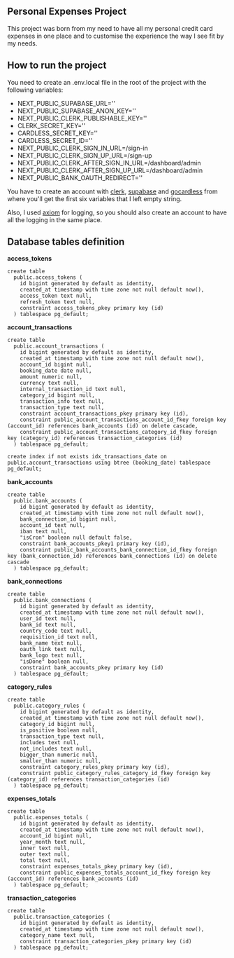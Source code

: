 ## Personal Expenses Project

This project was born from my need to have all my personal credit card expenses in one place and to customise the experience the way I see fit by my needs.

## How to run the project

You need to create an .env.local file in the root of the project with the following variables:
- NEXT_PUBLIC_SUPABASE_URL=''
- NEXT_PUBLIC_SUPABASE_ANON_KEY=''
- NEXT_PUBLIC_CLERK_PUBLISHABLE_KEY=''
- CLERK_SECRET_KEY=''
- CARDLESS_SECRET_KEY=''
- CARDLESS_SECRET_ID=''
- NEXT_PUBLIC_CLERK_SIGN_IN_URL=/sign-in
- NEXT_PUBLIC_CLERK_SIGN_UP_URL=/sign-up
- NEXT_PUBLIC_CLERK_AFTER_SIGN_IN_URL=/dashboard/admin
- NEXT_PUBLIC_CLERK_AFTER_SIGN_UP_URL=/dashboard/admin
- NEXT_PUBLIC_BANK_OAUTH_REDIRECT=''

You have to create an account with [clerk](https://clerk.com/), [supabase](https://supabase.com/) and [gocardless](https://gocardless.com/developers/) from where you'll get the first six variables that I left empty string.

Also, I used [axiom](https://axiom.co/) for logging, so you should also create an account to have all the logging in the same place.

## Database tables definition

**access_tokens**
```
create table
  public.access_tokens (
    id bigint generated by default as identity,
    created_at timestamp with time zone not null default now(),
    access_token text null,
    refresh_token text null,
    constraint access_tokens_pkey primary key (id)
  ) tablespace pg_default;
```

**account_transactions**
```
create table
  public.account_transactions (
    id bigint generated by default as identity,
    created_at timestamp with time zone not null default now(),
    account_id bigint null,
    booking_date date null,
    amount numeric null,
    currency text null,
    internal_transaction_id text null,
    category_id bigint null,
    transaction_info text null,
    transaction_type text null,
    constraint account_transactions_pkey primary key (id),
    constraint public_account_transactions_account_id_fkey foreign key (account_id) references bank_accounts (id) on delete cascade,
    constraint public_account_transactions_category_id_fkey foreign key (category_id) references transaction_categories (id)
  ) tablespace pg_default;

create index if not exists idx_transactions_date on public.account_transactions using btree (booking_date) tablespace pg_default;
```

**bank_accounts**
```
create table
  public.bank_accounts (
    id bigint generated by default as identity,
    created_at timestamp with time zone not null default now(),
    bank_connection_id bigint null,
    account_id text null,
    iban text null,
    "isCron" boolean null default false,
    constraint bank_accounts_pkey1 primary key (id),
    constraint public_bank_accounts_bank_connection_id_fkey foreign key (bank_connection_id) references bank_connections (id) on delete cascade
  ) tablespace pg_default;
```

**bank_connections**
```
create table
  public.bank_connections (
    id bigint generated by default as identity,
    created_at timestamp with time zone not null default now(),
    user_id text null,
    bank_id text null,
    country_code text null,
    requisition_id text null,
    bank_name text null,
    oauth_link text null,
    bank_logo text null,
    "isDone" boolean null,
    constraint bank_accounts_pkey primary key (id)
  ) tablespace pg_default;
```

**category_rules**
```
create table
  public.category_rules (
    id bigint generated by default as identity,
    created_at timestamp with time zone not null default now(),
    category_id bigint null,
    is_positive boolean null,
    transaction_type text null,
    includes text null,
    not_includes text null,
    bigger_than numeric null,
    smaller_than numeric null,
    constraint category_rules_pkey primary key (id),
    constraint public_category_rules_category_id_fkey foreign key (category_id) references transaction_categories (id)
  ) tablespace pg_default;
```

**expenses_totals**
```
create table
  public.expenses_totals (
    id bigint generated by default as identity,
    created_at timestamp with time zone not null default now(),
    account_id bigint null,
    year_month text null,
    inner text null,
    outer text null,
    total text null,
    constraint expenses_totals_pkey primary key (id),
    constraint public_expenses_totals_account_id_fkey foreign key (account_id) references bank_accounts (id)
  ) tablespace pg_default;
```

**transaction_categories**
```
create table
  public.transaction_categories (
    id bigint generated by default as identity,
    created_at timestamp with time zone not null default now(),
    category_name text null,
    constraint transaction_categories_pkey primary key (id)
  ) tablespace pg_default;
```